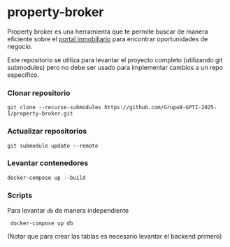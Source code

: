 # property-broker
Property broker es una herramienta que te permite buscar de manera eficiente sobre el [portal inmobiliario](https://www.portalinmobiliario.com/) para encontrar oportunidades de negocio.

Este repositorio se utiliza para levantar el proyecto completo (utilizando git submodules) pero no debe ser usado para implementar cambios a un repo específico.

### Clonar repositorio

```
git clone --recurse-submodules https://github.com/Grupo8-GPTI-2025-1/property-broker.git
```

### Actualizar repositorios

```
git submodule update --remote
```

### Levantar contenedores

```
docker-compose up --build
```
### Scripts

Para levantar `db` de manera independiente

```
 docker-compose up db
```

(Notar que para crear las tablas es necesario levantar el backend primero)
